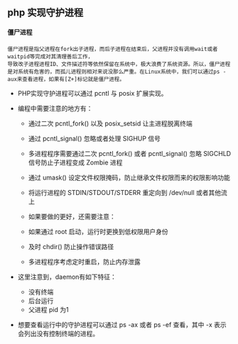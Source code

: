 ## php 实现守护进程


#### 僵尸进程
```
僵尸进程是指父进程在fork出子进程，而后子进程在结束后，父进程并没有调用wait或者waitpid等完成对其清理善后工作，
导致改子进程进程ID、文件描述符等依然保留在系统中，极大浪费了系统资源。所以，僵尸进程是对系统有危害的，而孤儿进程则相对来说没那么严重。在Linux系统中，我们可以通过ps -aux来查看进程，如果有[Z+]标记就是僵尸进程。
```

 - PHP实现守护进程可以通过 pcntl 与 posix 扩展实现。

 - 编程中需要注意的地方有：

    - 通过二次 pcntl_fork() 以及 posix_setsid 让主进程脱离终端
    - 通过 pcntl_signal() 忽略或者处理 SIGHUP 信号
    - 多进程程序需要通过二次 pcntl_fork() 或者 pcntl_signal() 忽略 SIGCHLD 信号防止子进程变成 Zombie 进程
    - 通过 umask() 设定文件权限掩码，防止继承文件权限而来的权限影响功能
    - 将运行进程的 STDIN/STDOUT/STDERR 重定向到 /dev/null 或者其他流上
    - 如果要做的更好，还需要注意：

    - 如果通过 root 启动，运行时更换到低权限用户身份
    - 及时 chdir() 防止操作错误路径
    - 多进程程序考虑定时重启，防止内存泄露


 - 这里注意到，daemon有如下特征：

    - 没有终端
    - 后台运行
    - 父进程 pid 为1

 - 想要查看运行中的守护进程可以通过 ps -ax 或者 ps -ef 查看，其中 -x 表示会列出没有控制终端的进程。